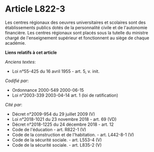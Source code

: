 # Article L822-3

Les centres régionaux des oeuvres universitaires et scolaires sont des établissements publics dotés de la personnalité civile
et de l'autonomie financière. Les centres régionaux sont placés sous la tutelle du ministre chargé de l'enseignement
supérieur et fonctionnent au siège de chaque académie.

**Liens relatifs à cet article**

_Anciens textes_:

  - Loi n°55-425 du 16 avril 1955 - art. 5, v. init.

_Codifié par_:

  - Ordonnance 2000-549 2000-06-15
  - Loi n°2003-339 2003-04-14 art. 1 (loi de ratification)

_Cité par_:

  - Décret n°2009-954 du 29 juillet 2009 (V)
  - Loi n°2018-1021 du 23 novembre 2018 - art. 69 (VD)
  - Décret n°2018-1225 du 24 décembre 2018 - art. 12
  - Code de l'éducation - art. R822-1 (V)
  - Code de la construction et de l'habitation. - art. L442-8-1 (V)
  - Code de la sécurité sociale. - art. L553-4 (V)
  - Code de la sécurité sociale. - art. L835-2 (V)
